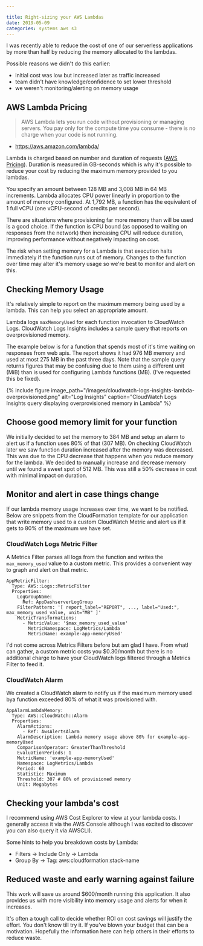 ```yaml
---

title: Right-sizing your AWS Lambdas
date: 2019-05-09
categories: systems aws s3
---
```


I was recently able to reduce the cost of one of our serverless applications
by more than half by reducing the memory allocated to the lambdas.

Possible reasons we didn't do this earlier:
- initial cost was low but increased later as traffic increased
- team didn't have knowledge/confidence to set lower threshold
- we weren't monitoring/alerting on memory usage


## AWS Lambda Pricing

> AWS Lambda lets you run code without provisioning or managing servers. You pay only for the compute time you consume - there is no charge when your code is not running.
- https://aws.amazon.com/lambda/

Lambda is charged based on number and duration of requests ([AWS
Pricing][pricing]).  Duration is measured in GB-seconds which is why it's
possible to reduce your cost by reducing the maximum memory provided to you
lambdas.

You specify an amount between 128 MB and 3,008 MB in 64 MB increments. Lambda
allocates CPU power linearly in proportion to the amount of memory configured.
At 1,792 MB, a function has the equivalent of 1 full vCPU (one vCPU-second of
credits per second).

There are situations where provisioning far more memory than will be used is a
good choice. If the function is CPU bound (as opposed to waiting on responses
from the network) then increasing CPU will reduce duration, improving
performance without negatively impacting on cost.

The risk when setting memory for a Lambda is that execution halts immediately
if the function runs out of memory. Changes to the function over time may alter
it's memory usage so we're best to monitor and alert on this.


## Checking Memory Usage

It's relatively simple to report on the maximum memory being used by
a lambda. This can help you select an appropriate amount.

Lambda logs `maxMemoryUsed` for each function invocation to CloudWatch Logs.
CloudWatch Logs Insights includes a sample query that reports on overprovisioned
memory.

The example below is for a function that spends most of it's time waiting
on responses from web apis. The report shows it had 976 MB memory and used
at most 275 MB in the past three days. Note that the sample query returns
figures that may be confusing due to them using a different unit (MiB) than is
used for configuring Lambda functions (MB). (I've requested this be fixed).


{% include figure image_path="/images/cloudwatch-logs-insights-lambda-overprovisioned.png" alt="Log Insights" caption="CloudWatch Logs Insights query displaying overprovisioned memory in Lambda" %}


## Choose good memory limit for your function

We initially decided to set the memory to 384 MB and setup an alarm to alert us
if a function uses 80% of that (307 MB). On checking CloudWatch later we saw
function duration increased after the memory was decreased. This was due to the
CPU decrease that happens when you reduce memory for the lambda. We decided to
manually increase and decrease memory until we found a sweet spot of 512 MB.
This was still a 50% decrease in cost with minimal impact on duration.


## Monitor and alert in case things change

If our lambda memory usage increases over time, we want to be notified.
Below are snippets from the CloudFormation template for our application
that write memory used to a custom CloudWatch Metric and alert us if it
gets to 80% of the maximum we have set.


### CloudWatch Logs Metric Filter

A Metrics Filter parses all logs from the function and writes the
`max_memory_used` value to a custom metric. This provides a convenient
way to graph and alert on that metric.

```
AppMetricFilter:
  Type: AWS::Logs::MetricFilter
  Properties:
    LogGroupName:
      Ref: AppDashserverLogGroup
    FilterPattern: '[ report_label="REPORT", ..., label="Used:", max_memory_used_value, unit="MB" ]'
    MetricTransformations:
      - MetricValue: '$max_memory_used_value'
        MetricNamespace: LogMetrics/Lambda
        MetricName: example-app-memoryUsed'
```

I'd not come across Metrics Filters before but am glad I have. From
whatI can gather, a custom metric costs you $0.30/month but there is no
additional charge to have your CloudWatch logs filtered through a
Metrics Filter to feed it.


### CloudWatch Alarm

We created a CloudWatch alarm to notify us if the maximum memory used bya function exceeded 80% of what it was provisioned with.

```
AppAlarmLambdaMemory:
  Type: AWS::CloudWatch::Alarm
  Properties:
    AlarmActions:
      - Ref: AwsAlertsAlarm
    AlarmDescription: Lambda memory usage above 80% for example-app-memoryUsed
    ComparisonOperator: GreaterThanThreshold
    EvaluationPeriods: 1
    MetricName: 'example-app-memoryUsed'
    Namespace: LogMetrics/Lambda
    Period: 60
    Statistic: Maximum
    Threshold: 307 # 80% of provisioned memory
    Unit: Megabytes
```


## Checking your lambda's cost

I recommend using AWS Cost Explorer to view at your lambda costs. I generally
access it via the AWS Console although I was excited to discover you can also
query it via AWSCLI).

Some hints to help you breakdown costs by Lambda:

- Filters -> Include Only -> Lambda
- Group By -> Tag: aws:cloudformation:stack-name


## Reduced waste and early warning against failure

This work will save us around $600/month running this application. It also
provides us with more visibility into memory usage and alerts for when it
increases.

It's often a tough call to decide whether ROI on cost savings will justify the
effort. You don't know till try it. If you've blown your budget that can be a
motivation. Hopefully the information here can help others in their efforts to
reduce waste.


[Pricing]: https://aws.amazon.com/lambda/pricing/
